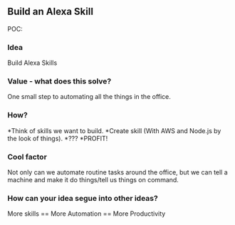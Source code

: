 ## Build an Alexa Skill
POC:

### Idea
Build Alexa Skills

### Value - what does this solve?
One small step to automating all the things in the office.

### How?
*Think of skills we want to build. *Create skill (With AWS and Node.js by the look of things). *??? *PROFIT! 

### Cool factor
Not only can we automate routine tasks around the office, but we can tell a machine and make it do things/tell us things on command. 

### How can your idea segue into other ideas?
More skills == More Automation == More Productivity